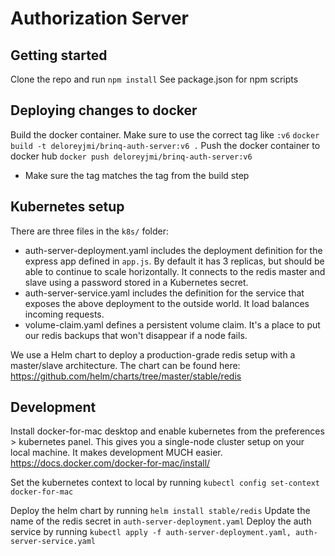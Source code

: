 # Authorization Server

## Getting started
Clone the repo and run `npm install`
See package.json for npm scripts

## Deploying changes to docker
Build the docker container. Make sure to use the correct tag like `:v6` `docker build -t deloreyjmi/brinq-auth-server:v6 .`
Push the docker container to docker hub `docker push deloreyjmi/brinq-auth-server:v6`
- Make sure the tag matches the tag from the build step

## Kubernetes setup
There are three files in the `k8s/` folder:
- auth-server-deployment.yaml includes the deployment definition for the express app defined in `app.js`. By default it has 3 replicas, but should be able to continue to scale horizontally. It connects to the redis master and slave using a password stored in a Kubernetes secret.
- auth-server-service.yaml includes the definition for the service that exposes the above deployment to the outside world. It load balances incoming requests.
- volume-claim.yaml defines a persistent volume claim. It's a place to put our redis backups that won't disappear if a node fails. 

We use a Helm chart to deploy a production-grade redis setup with a master/slave architecture. The chart can be found here: https://github.com/helm/charts/tree/master/stable/redis


## Development
Install docker-for-mac desktop and enable kubernetes from the preferences > kubernetes panel. This gives you a single-node cluster setup on your local machine. It makes development MUCH easier. https://docs.docker.com/docker-for-mac/install/

Set the kubernetes context to local by running `kubectl config set-context docker-for-mac` 

Deploy the helm chart by running `helm install stable/redis`
Update the name of the redis secret in `auth-server-deployment.yaml`
Deploy the auth service by running `kubectl apply -f auth-server-deployment.yaml, auth-server-service.yaml`
